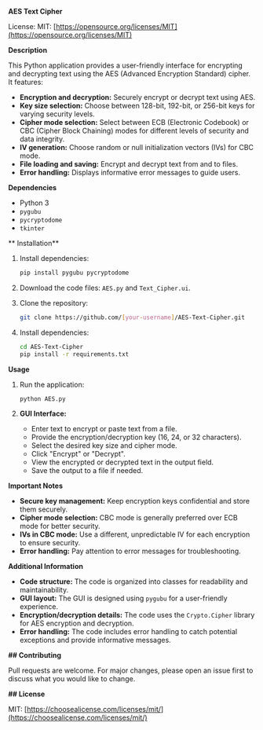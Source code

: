 **AES Text Cipher**

License: MIT: [https://opensource.org/licenses/MIT](https://opensource.org/licenses/MIT)


**Description**

This Python application provides a user-friendly interface for encrypting and decrypting text using the AES (Advanced Encryption Standard) cipher. It features:

- **Encryption and decryption:** Securely encrypt or decrypt text using AES.
- **Key size selection:** Choose between 128-bit, 192-bit, or 256-bit keys for varying security levels.
- **Cipher mode selection:** Select between ECB (Electronic Codebook) or CBC (Cipher Block Chaining) modes for different levels of security and data integrity.
- **IV generation:** Choose random or null initialization vectors (IVs) for CBC mode.
- **File loading and saving:** Encrypt and decrypt text from and to files.
- **Error handling:** Displays informative error messages to guide users.

**Dependencies**

- Python 3
- `pygubu`
- `pycryptodome`
- `tkinter`

** Installation**

1. Install dependencies:

   ```bash
   pip install pygubu pycryptodome
   ```

2. Download the code files: `AES.py` and `Text_Cipher.ui`.


3. Clone the repository:

   ```bash
   git clone https://github.com/[your-username]/AES-Text-Cipher.git
   ```

4. Install dependencies:

   ```bash
   cd AES-Text-Cipher
   pip install -r requirements.txt
   ```

**Usage**

1. Run the application:

   ```bash
   python AES.py
   ```

2. **GUI Interface:**
   - Enter text to encrypt or paste text from a file.
   - Provide the encryption/decryption key (16, 24, or 32 characters).
   - Select the desired key size and cipher mode.
   - Click "Encrypt" or "Decrypt".
   - View the encrypted or decrypted text in the output field.
   - Save the output to a file if needed.

**Important Notes**

- **Secure key management:** Keep encryption keys confidential and store them securely.
- **Cipher mode selection:** CBC mode is generally preferred over ECB mode for better security.
- **IVs in CBC mode:** Use a different, unpredictable IV for each encryption to ensure security.
- **Error handling:** Pay attention to error messages for troubleshooting.


**Additional Information**

- **Code structure:** The code is organized into classes for readability and maintainability.
- **GUI layout:** The GUI is designed using `pygubu` for a user-friendly experience.
- **Encryption/decryption details:** The code uses the `Crypto.Cipher` library for AES encryption and decryption.
- **Error handling:** The code includes error handling to catch potential exceptions and provide informative messages.


**## Contributing**

Pull requests are welcome. For major changes, please open an issue first to discuss what you would like to change.

**## License**

MIT: [https://choosealicense.com/licenses/mit/](https://choosealicense.com/licenses/mit/)
